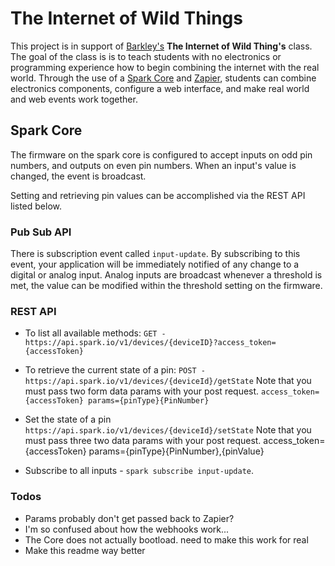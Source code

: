 # The Internet of Wild Things

This project is in support of [Barkley's](http://barkleyus.com/) **The Internet of Wild Thing's** class. The goal of the class is is to teach students with no electronics or programming experience how to begin combining the internet with the real world. Through the use of a [Spark Core](http://spark.io) and [Zapier](http://zapier.com/), students can combine electronics components, configure a web interface, and make real world and web events work together.


## Spark Core
The firmware on the spark core is configured to accept inputs on odd pin numbers, and outputs on even pin numbers. When an input's value is changed, the event is broadcast.

Setting and retrieving pin values can be accomplished via the REST API listed below.

### Pub Sub API
There is subscription event called `input-update`. By subscribing to this event, your application will be immediately notified of any change to a digital or analog input. Analog inputs are broadcast whenever a threshold is met, the value can be modified within the threshold setting on the firmware.

### REST API
* To list all available methods:
`GET - https://api.spark.io/v1/devices/{deviceID}?access_token={accessToken}`


* To retrieve the current state of a pin:
`POST - https://api.spark.io/v1/devices/{deviceId}/getState`
Note that you must pass two form data params with your post request. `access_token={accessToken} params={pinType}{PinNumber}`

* Set the state of a pin
`https://api.spark.io/v1/devices/{deviceId}/setState`
Note that you must pass three two data params with your post request. access_token={accessToken} params={pinType}{PinNumber},{pinValue}

* Subscribe to all inputs - `spark subscribe input-update`.


### Todos
* Params probably don't get passed back to Zapier?
* I'm so confused about how the webhooks work...
* The Core does not actually bootload. need to make this work for real
* Make this readme way better
